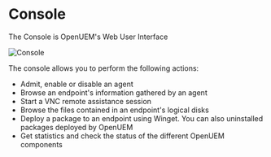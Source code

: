 # Console

The Console is OpenUEM's Web User Interface

![Console](/img/console.png)

The console allows you to perform the following actions:

- Admit, enable or disable an agent
- Browse an endpoint's information gathered by an agent
- Start a VNC remote assistance session
- Browse the files contained in an endpoint's logical disks
- Deploy a package to an endpoint using Winget. You can also uninstalled packages deployed by OpenUEM
- Get statistics and check the status of the different OpenUEM components
